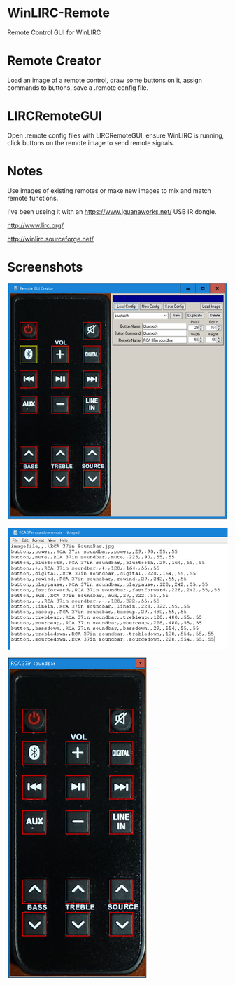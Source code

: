 # WinLIRC-Remote
Remote Control GUI for WinLIRC

# Remote Creator

Load an image of a remote control, draw some buttons on it, assign commands to buttons, save a .remote config file.

# LIRCRemoteGUI

Open .remote config files with LIRCRemoteGUI, ensure WinLIRC is running, click buttons on the remote image to send remote signals.

# Notes

Use images of existing remotes or make new images to mix and match remote functions.

I've been useing it with an https://www.iguanaworks.net/ USB IR dongle.

http://www.lirc.org/

http://winlirc.sourceforge.net/

# Screenshots

![create](https://github.com/OldVamp/WinLIRC-Remote/blob/master/creator.png?raw=true)

![config](https://github.com/OldVamp/WinLIRC-Remote/blob/master/config.png?raw=true)

![gui](https://github.com/OldVamp/WinLIRC-Remote/blob/master/gui.png?raw=true)
